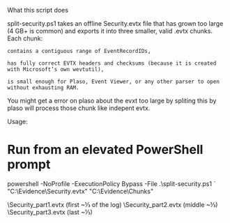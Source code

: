 What this script does

split-security.ps1 takes an offline Security.evtx file that has grown too large (4 GB+ is common) and exports it into three smaller, valid .evtx chunks.
Each chunk:

    contains a contiguous range of EventRecordIDs,

    has fully correct EVTX headers and checksums (because it is created with Microsoft’s own wevtutil),

    is small enough for Plaso, Event Viewer, or any other parser to open without exhausting RAM.


You might get a error on plaso about the evxt too large by spliting this by plaso will process those chunk like indepent evtx.

Usage:
# Run from an elevated PowerShell prompt
powershell -NoProfile -ExecutionPolicy Bypass -File .\split-security.ps1 `
  "C:\Evidence\Security.evtx"  "C:\Evidence\Chunks"

<OutDir>\Security_part1.evtx   (first  ~⅓ of the log)
<OutDir>\Security_part2.evtx   (middle ~⅓)
<OutDir>\Security_part3.evtx   (last   ~⅓)
